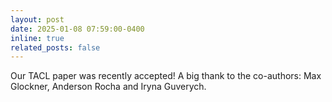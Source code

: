 ```yaml
---
layout: post
date: 2025-01-08 07:59:00-0400
inline: true
related_posts: false
---
```


Our TACL paper was recently accepted! A big thank to the co-authors: Max Glockner, Anderson Rocha and Iryna Guverych.